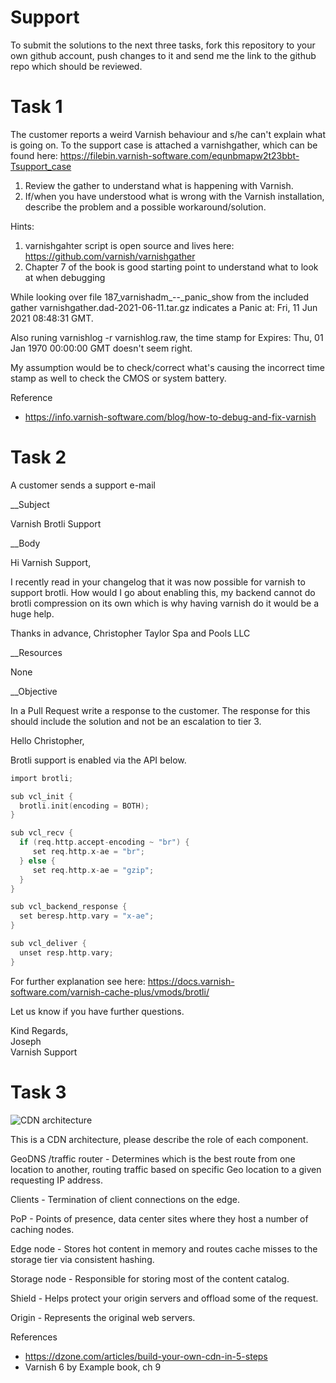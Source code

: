 # Support
To submit the solutions to the next three tasks, fork this repository to your own github account, push changes to it and send me the link to the github repo which should be reviewed.


Task 1
======

The customer reports a weird Varnish behaviour and s/he can't explain what is going on. To the support case is attached a varnishgather, which can be found here: https://filebin.varnish-software.com/equnbmapw2t23bbt-Tsupport_case

1. Review the gather to understand what is happening with Varnish.
2. If/when you have understood what is wrong with the Varnish installation, describe the problem and a possible workaround/solution.

Hints:
1. varnishgahter script is open source and lives here: https://github.com/varnish/varnishgather
2. Chapter 7 of the book is good starting point to understand what to look at when debugging


While looking over file 187_varnishadm_--\_panic_show from the included gather varnishgather.dad-2021-06-11.tar.gz indicates a Panic at: Fri, 11 Jun 2021 08:48:31 GMT.

Also runing varnishlog -r varnishlog.raw, the time stamp for Expires: Thu, 01 Jan 1970 00:00:00 GMT doesn't seem right.

My assumption would be to check/correct what's causing the incorrect time stamp as well to check the CMOS or system battery.

Reference
- https://info.varnish-software.com/blog/how-to-debug-and-fix-varnish


Task 2
======

A customer sends a support e-mail

__Subject

Varnish Brotli Support

__Body

Hi Varnish Support,

I recently read in your changelog that it was now possible for varnish to support brotli. How would I go about enabling this, my backend cannot do brotli compression on its own which is why having varnish do it would be a huge help.

Thanks in advance,
Christopher Taylor
Spa and Pools LLC 


__Resources

None

__Objective

In a Pull Request write a response to the customer. The response for this should include the solution and not be an escalation to tier 3.


Hello Christopher,

Brotli support is enabled via the API below.

```c
import brotli;

sub vcl_init {
  brotli.init(encoding = BOTH);
}

sub vcl_recv {
  if (req.http.accept-encoding ~ "br") {
     set req.http.x-ae = "br";
  } else {
     set req.http.x-ae = "gzip";
  }
}

sub vcl_backend_response {
  set beresp.http.vary = "x-ae";
}

sub vcl_deliver {
  unset resp.http.vary;
}
```

For further explanation see here: https://docs.varnish-software.com/varnish-cache-plus/vmods/brotli/

Let us know if you have further questions.

Kind Regards,  
Joseph  
Varnish Support  


Task 3
======

![CDN architecture](https://user-images.githubusercontent.com/6757531/121661483-86cd9780-caa4-11eb-8081-d6ebc6da2800.png)

This is a CDN architecture, please describe the role of each component.


GeoDNS /traffic router - Determines which is the best route from one location to another, routing traffic based on specific Geo location to a given requesting IP address.

Clients - Termination of client connections on the edge.

PoP - Points of presence, data center sites where they host a number of caching nodes.

Edge node - Stores hot content in memory and routes cache misses to the storage tier via consistent hashing.

Storage node - Responsible for storing most of the content catalog.

Shield - Helps protect your origin servers and offload some of the request.

Origin - Represents the original web servers.

References
- https://dzone.com/articles/build-your-own-cdn-in-5-steps
- Varnish 6 by Example book, ch 9

